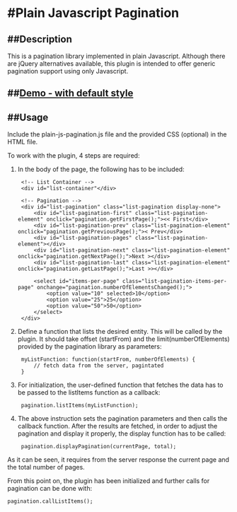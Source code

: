 #Plain Javascript Pagination
===========================

##Description
-----------
This is a pagination library implemented in plain Javascript. Although
there are jQuery alternatives available, this plugin is intended to offer
generic pagination support using only Javascript.

##[Demo - with default style](http://raullepsa.github.io/plain-js-pagination)
----------

##Usage
-----
Include the plain-js-pagination.js file and the provided CSS (optional) in the
HTML file. 

To work with the plugin, 4 steps are required:

1. In the body of the page, the following has to be included:
	
		<!-- List Container -->
		<div id="list-container"</div>

		<!-- Pagination -->
		<div id="list-pagination" class="list-pagination display-none">
		    <div id="list-pagination-first" class="list-pagination-element" onclick="pagination.getFirstPage();"><< First</div>
		    <div id="list-pagination-prev" class="list-pagination-element" onclick="pagination.getPreviousPage();">< Prev</div>
		    <div id="list-pagination-pages" class="list-pagination-element"></div>
		    <div id="list-pagination-next" class="list-pagination-element" onclick="pagination.getNextPage();">Next ></div>
		    <div id="list-pagination-last" class="list-pagination-element" onclick="pagination.getLastPage();">Last >></div>

		    <select id="items-per-page" class="list-pagination-items-per-page" onchange="pagination.numberOfElementsChanged();">
		        <option value="10" selected>10</option>
		        <option value="25">25</option>
		        <option value="50">50</option>
		    </select>
		</div>


2. Define a function that lists the desired entity. This will be called by the plugin.
It should take offset (startFrom) and the limit(numberOfElements) provided by the pagination 
library as parameters:

		myListFunction: function(startFrom, numberOfElements) {
			// fetch data from the server, pagintated
		}


3. For initialization, the user-defined function that fetches the data has to be passed
to the listItems function as a callback:

	    pagination.listItems(myListFunction);


4. The above instruction sets the pagination parameters and then calls the callback function.
After the results are fetched, in order to adjust the pagination and display it properly,
the display function has to be called:

		pagination.displayPagination(currentPage, total);

As it can be seen, it requires from the server response the current page and the total number
of pages.



From this point on, the plugin has been initialized and further calls for pagination can
be done with:

    pagination.callListItems();


